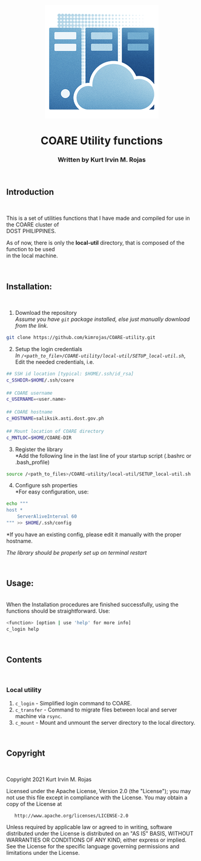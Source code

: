 <p align="center">
    <a href="https://github.com/kimrojas/COARE-utility" >
        <img src="./img/logo.png">
    </a>
    <h1 align="center" >COARE Utility functions</h1>
    <h3 align="center"> Written by Kurt Irvin M. Rojas </h3>
</br>

</p>
  

## Introduction
<br>

This is a set of utilities functions that I have made and compiled for use in the COARE cluster of   
DOST PHILIPPINES. 

As of now, there is only the **local-util** directory, that is composed of the function to be used  
in the local machine. 

</br>  

## Installation:
</br>

1. Download the repository  
*Assume you have `git` package installed, else just manually download from the link.*
```bash
git clone https://github.com/kimrojas/COARE-utility.git
```

2. Setup the login credentials  
*In `/<path_to_file>/COARE-utility/local-util/SETUP_local-util.sh`*,  
Edit the needed credentials, i.e.
```bash
## SSH id location [typical: $HOME/.ssh/id_rsa]
c_SSHDIR=$HOME/.ssh/coare

## COARE username
c_USERNAME=<user.name>

## COARE hostname
c_HOSTNAME=saliksik.asti.dost.gov.ph

## Mount location of COARE directory
c_MNTLOC=$HOME/COARE-DIR
```

3. Register the library    
*Add the following line in the last line of your startup script (.bashrc or .bash_profile)
```bash
source /<path_to_files>/COARE-utility/local-util/SETUP_local-util.sh
```

4. Configure ssh properties  
*For easy configuration, use:
```bash
echo """
host *
    ServerAliveInterval 60
""" >> $HOME/.ssh/config
```
*If you have an existing config, please edit it manually with the proper hostname. 

*The library should be properly set up on terminal restart*

<br>

## Usage: 
<br>
When the Installation procedures are finished successfully, using the functions should be   
straightforward. Use:   

```bash
<function> [option | use 'help' for more info]
c_login help
```
<br> 

## Contents
<br>

### Local utility  
1. `c_login` - Simplified login command to COARE.
2. `c_transfer` - Command to migrate files between local and server machine via `rsync`.
3. `c_mount` - Mount and unmount the server directory to the local directory.

<br>

## Copyright
<br>

   Copyright 2021 Kurt Irvin M. Rojas

   Licensed under the Apache License, Version 2.0 (the "License");
   you may not use this file except in compliance with the License.
   You may obtain a copy of the License at

       http://www.apache.org/licenses/LICENSE-2.0

   Unless required by applicable law or agreed to in writing, software
   distributed under the License is distributed on an "AS IS" BASIS,
   WITHOUT WARRANTIES OR CONDITIONS OF ANY KIND, either express or implied.
   See the License for the specific language governing permissions and
   limitations under the License.
